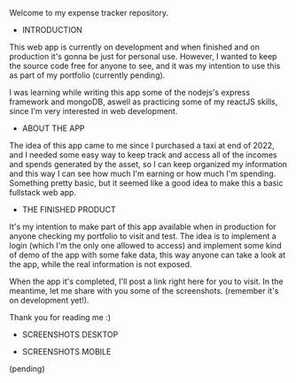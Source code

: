 Welcome to my expense tracker repository.

- INTRODUCTION

This web app is currently on development and when finished and on production it's gonna be just for personal use. 
However, I wanted to keep the source code free for anyone to see, and it was my intention to use this as part of my portfolio (currently pending).

I was learning while writing this app some of the nodejs's express framework and mongoDB, aswell as practicing some of my reactJS skills, since I'm very interested in web development.

- ABOUT THE APP

The idea of this app came to me since I purchased a taxi at end of 2022, and I needed some easy way to keep track and access all of the incomes and spends generated by the asset, so I can keep organized my information and this way I can see how much I'm earning or how much I'm spending.
Something pretty basic, but it seemed like a good idea to make this a basic fullstack web app.

- THE FINISHED PRODUCT

It's my intention to make part of this app available when in production for anyone checking my portfolio to visit and test.
The idea is to implement a login (which I'm the only one allowed to access) and implement some kind of demo of the app with some fake data, this way anyone can take a look at the app, while the real information is not exposed.

When the app it's completed, I'll post a link right here for you to visit.
In the meantime, let me share with you some of the screenshots. (remember it's on development yet!).

Thank you for reading me :) 

- SCREENSHOTS DESKTOP

- SCREENSHOTS MOBILE

(pending)


